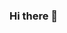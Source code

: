 ### Hi there 👋


<!--
**AdamLanglois/AdamLanglois** is a ✨ _special_ ✨ repository because its `README.md` (this file) appears on your GitHub profile.

Here are some ideas to get you started:

- 🔭 I’m currently working at TopGolf in Virginia Beach.
- 🌱 I’m currently C++, Python, and JavaScript.
- 👯 I’m looking to collaborate any open source projects that need help.
- 🤔 I’m looking for help with getting started as a novice programmer that has yet to graduate college.
- ⚡ Fun fact: Cucumbers are melons and strawberries aren't berries
-->
